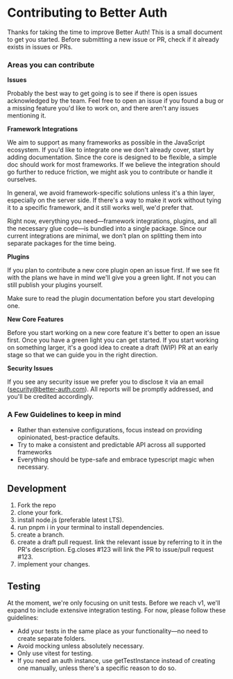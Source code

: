 # Contributing to Better Auth

Thanks for taking the time to improve Better Auth! This is a small document to get you started. Before submitting a new issue or PR, check if it already exists in issues or PRs.

### Areas you can contribute

**Issues**

Probably the best way to get going is to see if there is open issues acknowledged by the team. Feel free to open an issue if you found a bug or a missing feature you'd like to work on, and there aren't any issues mentioning it.


**Framework Integrations**

We aim to support as many frameworks as possible in the JavaScript ecosystem. If you'd like to integrate one we don't already cover, start by adding documentation. Since the core is designed to be flexible, a simple doc should work for most frameworks. If we believe the integration should go further to reduce friction, we might ask you to contribute or handle it ourselves.

In general, we avoid framework-specific solutions unless it's a thin layer, especially on the server side. If there's a way to make it work without tying it to a specific framework, and it still works well, we'd prefer that.

Right now, everything you need—framework integrations, plugins, and all the necessary glue code—is bundled into a single package. Since our current integrations are minimal, we don’t plan on splitting them into separate packages for the time being.

**Plugins**

If you plan to contribute a new core plugin open an issue first. If we see fit with the plans we have in mind we'll give you a green light. If not you can still publish your plugins yourself.  

Make sure to read the plugin documentation before you start developing one.

**New Core Features**

Before you start working on a new core feature it's better to open an issue first. Once you have a green light you can get started. If you start working on something larger, it's a good idea to create a draft (WIP) PR at an early stage so that we can guide you in the right direction.

**Security Issues**

If you see any security issue we prefer you to disclose it via an email (security@better-auth.com). All reports will be promptly addressed, and you'll be credited accordingly.

### A Few Guidelines to keep in mind

- Rather than extensive configurations, focus instead on providing opinionated, best-practice defaults.
- Try to make a consistent and predictable API across all supported frameworks
- Everything should be type-safe and embrace typescript magic when necessary. 

## Development

1. Fork the repo
2. clone your fork.
3. install node.js (preferable latest LTS).
4. run pnpm i in your terminal to install dependencies.
5. create a branch.
6. create a draft pull request. link the relevant issue by referring to it in the PR's description. Eg.closes #123 will link the PR to issue/pull request #123.
7. implement your changes.

## Testing

At the moment, we're only focusing on unit tests. Before we reach v1, we'll expand to include extensive integration testing. For now, please follow these guidelines:

- Add your tests in the same place as your functionality—no need to create separate folders.
- Avoid mocking unless absolutely necessary.
- Only use vitest for testing.
- If you need an auth instance, use getTestInstance instead of creating one manually, unless there's a specific reason to do so.
